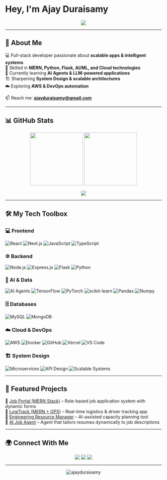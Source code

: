 #  Hey, I'm Ajay Duraisamy  

<p align="center">
  <img src="https://readme-typing-svg.herokuapp.com?size=28&color=4DB6FF&center=true&vCenter=true&width=600&lines=Full-Stack+Developer;AI+%26+ML+Enthusiast;Cloud+%26+System+Design+Explorer" />
</p>

---

## 🚀 About Me  
💻 Full-stack developer passionate about **scalable apps & intelligent systems**  
🧠 Skilled in **MERN, Python, Flask, AI/ML, and Cloud technologies**  
🤖 Currently learning **AI Agents & LLM-powered applications**  
🏗️ Sharpening **System Design & scalable architectures**  
☁️ Exploring **AWS & DevOps automation**  

📫 Reach me: **[ajayduraisamy@gmail.com](mailto:ajayduraisamy@gmail.com)**  

---

## 📊 GitHub Stats  

<p align="center">
  <img src="https://github-readme-stats.vercel.app/api?username=ajayduraisamy&show_icons=true&theme=algolia&hide_border=true" height="170"/>
  <img src="https://github-readme-stats.vercel.app/api/top-langs/?username=ajayduraisamy&layout=compact&theme=algolia&langs_count=8&hide_border=true" height="170"/>
</p>

<p align="center">
  <img src="https://github-profile-summary-cards.vercel.app/api/cards/profile-details?username=ajayduraisamy&theme=tokyonight"/>
</p>

---

## 🛠️ My Tech Toolbox  

### 💻 Frontend
![React](https://img.shields.io/badge/-React-61DAFB?style=for-the-badge&logo=react&logoColor=black)
![Next.js](https://img.shields.io/badge/-Next.js-000000?style=for-the-badge&logo=next.js)
![JavaScript](https://img.shields.io/badge/-JavaScript-F7E017?style=for-the-badge&logo=javascript&logoColor=black)
![TypeScript](https://img.shields.io/badge/-TypeScript-007ACC?style=for-the-badge&logo=typescript&logoColor=white)

### ⚙️ Backend
![Node.js](https://img.shields.io/badge/-Node.js-339933?style=for-the-badge&logo=node.js&logoColor=white)
![Express.js](https://img.shields.io/badge/-Express.js-000000?style=for-the-badge&logo=express)
![Flask](https://img.shields.io/badge/-Flask-222222?style=for-the-badge&logo=flask&logoColor=white)
![Python](https://img.shields.io/badge/-Python-3776AB?style=for-the-badge&logo=python&logoColor=white)

### 🧠 AI & Data
![AI Agents](https://img.shields.io/badge/-AI%20Agents-8A2BE2?style=for-the-badge&logo=openai&logoColor=white)
![TensorFlow](https://img.shields.io/badge/-TensorFlow-FF6F00?style=for-the-badge&logo=tensorflow&logoColor=white)
![PyTorch](https://img.shields.io/badge/-PyTorch-EE4C2C?style=for-the-badge&logo=pytorch&logoColor=white)
![scikit-learn](https://img.shields.io/badge/-Scikit--Learn-F7931E?style=for-the-badge&logo=scikit-learn&logoColor=white)
![Pandas](https://img.shields.io/badge/-Pandas-150458?style=for-the-badge&logo=pandas)
![Numpy](https://img.shields.io/badge/-Numpy-013243?style=for-the-badge&logo=numpy)

### 🗄️ Databases
![MySQL](https://img.shields.io/badge/-MySQL-4479A1?style=for-the-badge&logo=mysql&logoColor=white)
![MongoDB](https://img.shields.io/badge/-MongoDB-47A248?style=for-the-badge&logo=mongodb&logoColor=white)

### ☁️ Cloud & DevOps
![AWS](https://img.shields.io/badge/-AWS-FF9900?style=for-the-badge&logo=amazonaws&logoColor=white)
![Docker](https://img.shields.io/badge/-Docker-2496ED?style=for-the-badge&logo=docker&logoColor=white)
![GitHub](https://img.shields.io/badge/-GitHub-181717?style=for-the-badge&logo=github)
![Vercel](https://img.shields.io/badge/-Vercel-000000?style=for-the-badge&logo=vercel)
![VS Code](https://img.shields.io/badge/-VSCode-0078D4?style=for-the-badge&logo=visual-studio-code)

### 🏗️ System Design
![Microservices](https://img.shields.io/badge/-Microservices-FF5733?style=for-the-badge&logo=architectural-design&logoColor=white)
![API Design](https://img.shields.io/badge/-API%20Design-4CAF50?style=for-the-badge&logo=swagger&logoColor=white)
![Scalable Systems](https://img.shields.io/badge/-Scalable%20Systems-1E90FF?style=for-the-badge&logo=azure-devops&logoColor=white)

---

## 🌟 Featured Projects  
🔹 [Job Portal (MERN Stack)](https://github.com/ajayduraisamy) – Role-based job application system with dynamic forms  
🔹 [LogiTrack (MERN + GPS)](https://github.com/ajayduraisamy) – Real-time logistics & driver tracking app  
🔹 [Engineering Resource Manager](https://github.com/ajayduraisamy) – AI-assisted capacity planning tool  
🔹 [AI Job Agent](https://github.com/ajayduraisamy) – Agent that tailors resumes dynamically to job descriptions  

---

## 🌍 Connect With Me  

<p align="center">
  <a href="https://linkedin.com/in/ajay-duraisamy"><img src="https://img.shields.io/badge/-LinkedIn-0077B5?style=for-the-badge&logo=linkedin&logoColor=white"/></a>
  <a href="mailto:ajayduraisamy@gmail.com"><img src="https://img.shields.io/badge/-Gmail-D14836?style=for-the-badge&logo=gmail&logoColor=white"/></a>
  <a href="https://github.com/ajayduraisamy"><img src="https://img.shields.io/badge/-GitHub-000000?style=for-the-badge&logo=github&logoColor=white"/></a>
</p>

---

<p align="center">
  <img src="https://komarev.com/ghpvc/?username=ajayduraisamy&label=Profile+Views&color=ff69b4&style=flat" alt="ajayduraisamy" />
</p>
